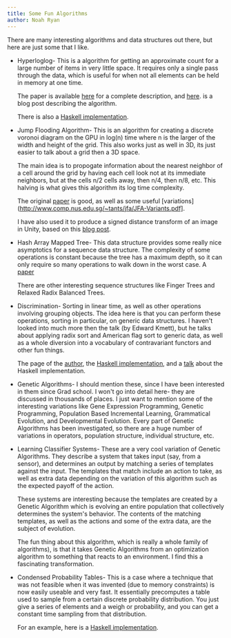 ```yaml
---
title: Some Fun Algorithms
author: Noah Ryan
---
```


There are many interesting algorithms and data structures out there, but here are just some that I like.

  * Hyperloglog- This is a algorithm for getting an approximate count for a large number of items in very little space.
    It requires only a single pass through the data, which is useful for when not all elements can be held in memory at one time.


    The paper is available [here](http://algo.inria.fr/flajolet/Publications/FlFuGaMe07.pdf) for a complete description,
    and [here](http://blog.demofox.org/2015/03/09/hyperloglog-estimate-unique-value-counts-like-the-pros/). is a blog post
    describing the algorithm.

    There is also a [Haskell implementation](https://hackage.haskell.org/package/hyperloglog).

  * Jump Flooding Algorithm- This is an algorithm for creating a discrete voronoi diagram on the GPU in log(n) time where n is the larger of the
    width and height of the grid. This also works just as well in 3D, its just easier to talk about a grid then a 3D space.

    The main idea is to propogate information about the nearest neighbor of a cell around the grid by having each cell look not at its
    immediate neighbors, but at the cells n/2 cells away, then n/4, then n/8, etc. This halving is what gives this algorithm its log time complexity.


    The original [paper](http://www.comp.nus.edu.sg/~tants/jfa/i3d06.pdf) is good, as well as some useful [variations](http://www.comp.nus.edu.sg/~tants/jfa/JFA-Variants.pdf].

    I have also used it to produce a signed distance transform of an image in Unity, based on this [blog post](http://blog.demofox.org/2016/02/29/fast-voronoi-diagrams-and-distance-dield-textures-on-the-gpu-with-the-jump-flooding-algorithm/).


  * Hash Array Mapped Tree- This data structure provides some really nice asymptotics for a sequence data structure. The complexity of some operations is 
    constant because the tree has a maximum depth, so it can only require so many operations to walk down in the worst case.
    A [paper](https://infoscience.epfl.ch/record/64398/files/idealhashtrees.pdf)


    There are other interesting sequence structures like Finger Trees and Relaxed Radix Balanced Trees.

  * Discrimination- Sorting in linear time, as well as other operations involving grouping objects.
    The idea here is that you can perform these operations, sorting in particular, on generic data structures. I haven't looked into much more
    then the talk (by Edward Kmett), but he talks about applying radix sort and American flag sort to generic data, as well as a whole
    diversion into a vocabulary of contravariant functors and other fun things.


    The page of the [author](http://www.diku.dk/hjemmesider/ansatte/henglein/), the [Haskell implementation](https://hackage.haskell.org/package/discrimination),
    and a [talk](https://www.youtube.com/watch?v=cB8DapKQz-I) about the Haskell implementation.

* Genetic Algorithms- I should mention these, since I have been interested in them since Grad school. I won't go into detail here- they are
  discussed in thousands of places. I just want to mention some of the interesting variations like Gene Expression Programming, Genetic Programming,
  Population Based Incremental Learning, Grammatical Evolution, and Developmental Evolution. Every part of Genetic Algorithms has been investigated,
  so there are a huge number of variations in operators, population structure, individual structure, etc.


* Learning Classifier Systems- These are a very cool variation of Genetic Algorithms. They describe a system that takes input (say, from
  a sensor), and determines an output by matching a series of templates against the input. The templates that match include an action to take,
  as well as extra data depending on the variation of this algorithm such as the expected payoff of the action.


    These systems are interesting because the templates are created by a Genetic Algorithm which is evolving an entire population that collectively
    determines the system's behavior. The contents of the matching templates, as well as the actions and some of the extra data, are the subject
    of evolution.


    The fun thing about this algorithm, which is really a whole family of algorithms), is that it takes Genetic Algorithms from an optimization
    algorithm to something that reacts to an environment. I find this a fascinating transformation.

* Condensed Probability Tables- This is a case where a technique that was not feasible when it was invented (due to memory constraints) is now
  easily useable and very fast. It essentially precomputes a table used to sample from a certain discrete probability distribution.
  You just give a series of elements and a weigh or probability, and you can get a constant time sampling from that distribution.

  For an example, here is a [Haskell implementation](https://hackage.haskell.org/package/mwc-random-0.13.4.0/docs/System-Random-MWC-CondensedTable.html).




